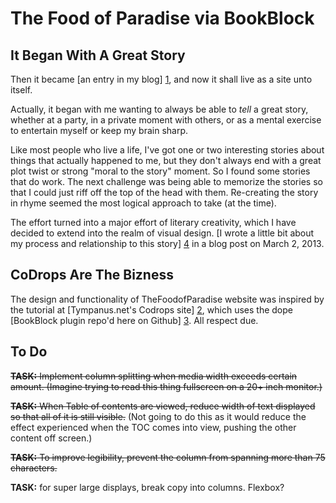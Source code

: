 # The Food of Paradise via BookBlock

## It Began With A Great Story

Then it became [an entry in my blog] [1], and now it shall live as a site unto itself.

Actually, it began with me wanting to always be able to *tell* a great story, whether at a party, in a private moment with others, or as a mental exercise to entertain myself or keep my brain sharp.

Like most people who live a life, I've got one or two interesting stories about things that actually happened to me, but they don't always end with a great plot twist or strong "moral to the story" moment. So I found some stories that do work. The next challenge was being able to memorize the stories so that I could just riff off the top of the head with them. Re-creating the story in rhyme seemed the most logical approach to take (at the time).

The effort turned into a major effort of literary creativity, which I have decided to extend into the realm of visual design. [I wrote a little bit about my process and relationship to this story] [4] in a blog post on March 2, 2013.

## CoDrops Are The Bizness
The design and functionality of TheFoodofParadise website was inspired by the tutorial at [Tympanus.net's Codrops site] [2], which uses the dope [BookBlock plugin repo'd here on Github] [3]. All respect due.

[1]: http://qaidjacobs.com/the-food-of-paradise/
[2]: http://tympanus.net/codrops/2012/12/11/fullscreen-pageflip-layout/
[3]: https://github.com/codrops/BookBlock
[4]: http://qaidjacobs.com/retelling-an-ancient-tale-with-jquery/

## To Do
~~**TASK:** Implement column splitting when media width exceeds certain amount. (Imagine trying to read this thing fullscreen on a 20+ inch monitor.)~~ 

~~**TASK:** When Table of contents are viewed, reduce width of text displayed so that all of it is still visible.~~ (Not going to do this as it would reduce the effect experienced when the TOC comes into view, pushing the other content off screen.)

~~**TASK:** To improve legibility, prevent the column from spanning more than 75 characters.~~

**TASK:** for super large displays, break copy into columns. Flexbox?




